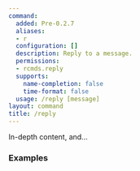 ```yaml
---
command:
  added: Pre-0.2.7
  aliases:
  - r
  configuration: []
  description: Reply to a message.
  permissions:
  - rcmds.reply
  supports:
    name-completion: false
    time-format: false
  usage: /reply [message]
layout: command
title: /reply
---
```


In-depth content, and...

### Examples



